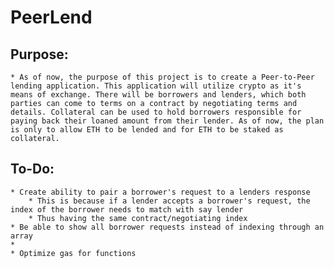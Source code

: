 # PeerLend

## Purpose:
    * As of now, the purpose of this project is to create a Peer-to-Peer lending application. This application will utilize crypto as it's means of exchange. There will be borrowers and lenders, which both parties can come to terms on a contract by negotiating terms and details. Collateral can be used to hold borrowers responsible for paying back their loaned amount from their lender. As of now, the plan is only to allow ETH to be lended and for ETH to be staked as collateral.

## To-Do:
    * Create ability to pair a borrower's request to a lenders response
        * This is because if a lender accepts a borrower's request, the index of the borrower needs to match with say lender
        * Thus having the same contract/negotiating index
    * Be able to show all borrower requests instead of indexing through an array
    * 
    * Optimize gas for functions
